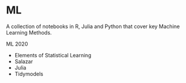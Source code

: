# ML

A collection of notebooks in R, Julia and Python that cover key Machine Learning Methods.

ML 2020
  - Elements of Statistical Learning
  - Salazar
  - Julia
  - Tidymodels
